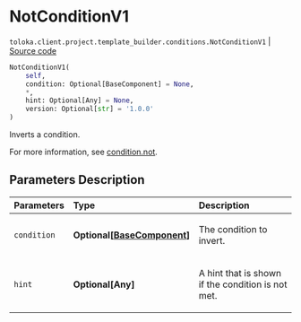 # NotConditionV1
`toloka.client.project.template_builder.conditions.NotConditionV1` | [Source code](https://github.com/Toloka/toloka-kit/blob/v1.2.0/src/client/project/template_builder/conditions.py#L156)

```python
NotConditionV1(
    self,
    condition: Optional[BaseComponent] = None,
    *,
    hint: Optional[Any] = None,
    version: Optional[str] = '1.0.0'
)
```

Inverts a condition.


For more information, see [condition.not](https://toloka.ai/docs/template-builder/reference/condition.not).

## Parameters Description

| Parameters | Type | Description |
| :----------| :----| :-----------|
`condition`|**Optional\[[BaseComponent](toloka.client.project.template_builder.base.BaseComponent.md)\]**|<p>The condition to invert.</p>
`hint`|**Optional\[Any\]**|<p>A hint that is shown if the condition is not met.</p>
